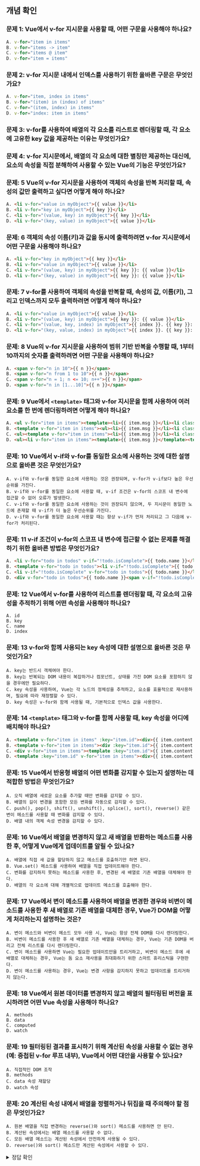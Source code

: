 ## 개념 확인

### 문제 1: Vue에서 v-for 지시문을 사용할 때, 어떤 구문을 사용해야 하나요?
```js
A. v-for="item in items"
B. v-for="items -> item"
C. v-for="items @ item"
D. v-for="item = items"
```

### 문제 2: v-for 지시문 내에서 인덱스를 사용하기 위한 올바른 구문은 무엇인가요?
```js
A. v-for="item, index in items"
B. v-for="(item) in (index) of items"
C. v-for="(item, index) in items"
D. v-for="index: item in items"
```

### 문제 3: v-for를 사용하여 배열의 각 요소를 리스트로 렌더링할 때, 각 요소에 고유한 key 값을 제공하는 이유는 무엇인가요?

### 문제 4: v-for 지시문에서, 배열의 각 요소에 대한 별칭만 제공하는 대신에, 요소의 속성을 직접 분해하여 사용할 수 있는 Vue의 기능은 무엇인가요?

### 문제: 5 Vue의 v-for 지시문을 사용하여 객체의 속성을 반복 처리할 때, 속성의 값만 출력하고 싶다면 어떻게 해야 하나요?
```html
A. <li v-for="value in myObject">{{ value }}</li>
B. <li v-for="key in myObject">{{ key }}</li>
C. <li v-for="(value, key) in myObject">{{ key }}</li>
D. <li v-for="(key, value) in myObject">{{ value }}</li>
```

### 문제: 6 객체의 속성 이름(키)과 값을 동시에 출력하려면 v-for 지시문에서 어떤 구문을 사용해야 하나요?
```html
A. <li v-for="key in myObject">{{ key }}</li>
B. <li v-for="value in myObject">{{ value }}</li>
C. <li v-for="(value, key) in myObject">{{ key }}: {{ value }}</li>
D. <li v-for="(key, value) in myObject">{{ key }}: {{ value }}</li>
```

### 문제: 7 v-for를 사용하여 객체의 속성을 반복할 때, 속성의 값, 이름(키), 그리고 인덱스까지 모두 출력하려면 어떻게 해야 하나요?
```html
A. <li v-for="value in myObject">{{ value }}</li>
B. <li v-for="(value, key) in myObject">{{ key }}: {{ value }}</li>
C. <li v-for="(value, key, index) in myObject">{{ index }}. {{ key }}: {{ value }}</li>
D. <li v-for="(key, value, index) in myObject">{{ index }}. {{ key }}: {{ value }}</li>
```

### 문제: 8 Vue의 v-for 지시문을 사용하여 범위 기반 반복을 수행할 때, 1부터 10까지의 숫자를 출력하려면 어떤 구문을 사용해야 하나요?
```html
A. <span v-for="n in 10">{{ n }}</span>
B. <span v-for="n from 1 to 10">{{ n }}</span>
C. <span v-for="n = 1; n <= 10; n++">{{ n }}</span>
D. <span v-for="n in [1...10]">{{ n }}</span>
```

### 문제: 9 Vue에서 `<template>` 태그와 v-for 지시문을 함께 사용하여 여러 요소를 한 번에 렌더링하려면 어떻게 해야 하나요?
```html
A. <ul v-for="item in items"><template><li>{{ item.msg }}</li><li class="divider" role="presentation"></li></template></ul>
B. <template v-for="item in items"><ul><li>{{ item.msg }}</li><li class="divider" role="presentation"></li></ul></template>
C. <ul><template v-for="item in items"><li>{{ item.msg }}</li><li class="divider" role="presentation"></li></template></ul>
D. <ul><li v-for="item in items"><template>{{ item.msg }}</template><template class="divider" role="presentation"></template></li></ul>
```

### 문제: 10 Vue에서 v-if와 v-for를 동일한 요소에 사용하는 것에 대한 설명으로 올바른 것은 무엇인가요?
```
A. v-if와 v-for를 동일한 요소에 사용하는 것은 권장되며, v-for가 v-if보다 높은 우선순위를 가진다.
B. v-if와 v-for를 동일한 요소에 사용할 때, v-if 조건은 v-for의 스코프 내 변수에 접근할 수 없어 오류가 발생한다.
C. v-if와 v-for를 동일한 요소에 사용하는 것이 권장되지 않으며, 두 지시문이 동일한 노드에 존재할 때 v-if가 더 높은 우선순위를 가진다.
D. v-if와 v-for를 동일한 요소에 사용할 때는 항상 v-if가 먼저 처리되고 그 다음에 v-for가 처리된다.
```

### 문제: 11 v-if 조건이 v-for의 스코프 내 변수에 접근할 수 없는 문제를 해결하기 위한 올바른 방법은 무엇인가요?
```html
A. <li v-for="todo in todos" v-if="!todo.isComplete">{{ todo.name }}</li>
B. <template v-for="todo in todos"><li v-if="!todo.isComplete">{{ todo.name }}</li></template>
C. <li v-if="!todo.isComplete" v-for="todo in todos">{{ todo.name }}</li>
D. <div v-for="todo in todos">{{ todo.name }}<span v-if="!todo.isComplete"></span></div>
```

### 문제: 12 Vue에서 v-for를 사용하여 리스트를 렌더링할 때, 각 요소의 고유성을 추적하기 위해 어떤 속성을 사용해야 하나요?
```
A. id
B. key
C. name
D. index
```

### 문제: 13 v-for와 함께 사용되는 key 속성에 대한 설명으로 올바른 것은 무엇인가요?
```
A. key는 반드시 객체여야 한다.
B. key는 반복되는 DOM 내용이 복잡하거나 컴포넌트, 상태를 가진 DOM 요소를 포함하지 않을 경우에만 필요하다.
C. key 속성을 사용하여, Vue는 각 노드의 정체성을 추적하고, 요소를 효율적으로 재사용하며, 필요에 따라 재정렬할 수 있다.
D. key 속성은 v-for와 함께 사용될 때, 기본적으로 인덱스 값을 사용한다.
```

### 문제: 14 `<template>` 태그와 v-for를 함께 사용할 때, key 속성을 어디에 배치해야 하나요?
```html
A. <template v-for="item in items" :key="item.id"><div>{{ item.content }}</div></template>
B. <template v-for="item in items"><div :key="item.id">{{ item.content }}</div></template>
C. <div v-for="item in items"><template :key="item.id">{{ item.content }}</template></div>
D. <template :key="item.id" v-for="item in items"><div>{{ item.content }}</div></template>
```

### 문제: 15 Vue에서 반응형 배열의 어떤 변화를 감지할 수 있는지 설명하는 데 적합한 방법은 무엇인가요?
```
A. 오직 배열에 새로운 요소를 추가할 때만 변화를 감지할 수 있다.
B. 배열의 길이 변경을 포함한 모든 변화를 자동으로 감지할 수 있다.
C. push(), pop(), shift(), unshift(), splice(), sort(), reverse() 같은 변이 메소드를 사용할 때 변화를 감지할 수 있다.
D. 배열 내의 객체 속성 변경을 감지할 수 있다.
```

### 문제: 16 Vue에서 배열을 변경하지 않고 새 배열을 반환하는 메소드를 사용한 후, 어떻게 Vue에게 업데이트를 알릴 수 있나요?
```
A. 배열에 직접 새 값을 할당하지 않고 메소드를 호출하기만 하면 된다.
B. Vue.set() 메소드를 사용하여 배열을 직접 업데이트해야 한다.
C. 변화를 감지하지 못하는 메소드를 사용한 후, 변경된 새 배열로 기존 배열을 대체해야 한다.
D. 배열의 각 요소에 대해 개별적으로 업데이트 메소드를 호출해야 한다.
```

### 문제: 17 Vue에서 변이 메소드를 사용하여 배열을 변경한 경우와 비변이 메소드를 사용한 후 새 배열로 기존 배열을 대체한 경우, Vue가 DOM을 어떻게 처리하는지 설명하는 것은?
```
A. 변이 메소드와 비변이 메소드 모두 사용 시, Vue는 항상 전체 DOM을 다시 렌더링한다.
B. 비변이 메소드를 사용한 후 새 배열로 기존 배열을 대체하는 경우, Vue는 기존 DOM을 버리고 전체 리스트를 다시 렌더링한다.
C. 변이 메소드를 사용하면 Vue는 필요한 업데이트만을 트리거하고, 비변이 메소드 후에 새 배열로 대체하는 경우, Vue는 돔 요소 재사용을 최대화하기 위한 스마트 휴리스틱을 구현한다.
D. 변이 메소드를 사용하는 경우, Vue는 변경 사항을 감지하지 못하고 업데이트를 트리거하지 않는다.
```

### 문제: 18 Vue에서 원본 데이터를 변경하지 않고 배열의 필터링된 버전을 표시하려면 어떤 Vue 속성을 사용해야 하나요?
```
A. methods
B. data
C. computed
D. watch
```

### 문제: 19 필터링된 결과를 표시하기 위해 계산된 속성을 사용할 수 없는 경우 (예: 중첩된 v-for 루프 내부), Vue에서 어떤 대안을 사용할 수 있나요?
```
A. 직접적인 DOM 조작
B. methods
C. data 속성 재할당
D. watch 속성
```

### 문제: 20 계산된 속성 내에서 배열을 정렬하거나 뒤집을 때 주의해야 할 점은 무엇인가요?
```
A. 원본 배열을 직접 변경하는 reverse()와 sort() 메소드를 사용하면 안 된다.
B. 계산된 속성에서는 배열 메소드를 사용할 수 없다.
C. 모든 배열 메소드는 계산된 속성에서 안전하게 사용될 수 있다.
D. reverse()와 sort() 메소드만 계산된 속성에서 사용할 수 있다.
```

<details>
  <summary> 정답 확인 </summary>
  
### 문제 1 답: A.
* `v-for="item in items"`

### 문제 2 답:C.
* v-for="(item, index) in items"

### 문제 3 답
* `v-for`를 사용하여 리스트를 렌더링할 때, 각 요소에 고유한 key 값을 제공하는 것은 Vue가 DOM 요소를 효율적으로 재사용하고, 요소의 순서가 변경되었을 때 기존 요소를 정확하게 재정렬할 수 있도록 하기 위함입니다. 이를 통해 성능이 향상되고, 컴포넌트 상태 또는 임시 DOM 상태의 유지 관리가 용이해집니다.

### 문제 4 답
* `v-for` 지시문에서 배열의 각 요소에 대한 별칭을 제공하는 대신에, Vue에서는 객체 분해(destructuring) 문법을 사용하여 요소의 속성에 직접 접근할 수 있습니다. 이를 통해 코드의 가독성을 높이고, 필요한 속성만을 선택적으로 사용할 수 있습니다.

### 문제 5 답: A.
* `<li v-for="value in myObject">{{ value }}</li>`

### 문제 6 답: C.
* `<li v-for="(value, key) in myObject">{{ key }}: {{ value }}</li>`

### 문제 7 답: C.
* `<li v-for="(value, key, index) in myObject">{{ index }}. {{ key }}: {{ value }}</li>`

### 문제 8 답: A.
* `<span v-for="n in 10">{{ n }}</span>`

### 문제 9 답: C.
`<ul><template v-for="item in items"><li>{{ item.msg }}</li><li class="divider" role="presentation"></li></template></ul>`

### 문제 10 답: C
* `v-if`와 `v-for`를 동일한 요소에 사용하는 것이 권장되지 않으며, 두 지시문이 동일한 노드에 존재할 때 `v-if`가 더 높은 우선순위를 가진다.

### 문제 11 답: B.
* `<template v-for="todo in todos"><li v-if="!todo.isComplete">{{ todo.name }}</li></template>`

### 문제 12 답:B.
* `key`

### 문제 13 답:C.
* `key` 속성을 사용하여, Vue는 각 노드의 정체성을 추적하고, 요소를 효율적으로 재사용하며, 필요에 따라 재정렬할 수 있다.

### 문제 14 답: A.
* `<template v-for="item in items" :key="item.id"><div>{{ item.content }}</div></template>`

### 문제 15 답: C.
* push(), pop(), shift(), unshift(), splice(), sort(), reverse() 같은 변이 메소드를 사용할 때 변화를 감지할 수 있다.

### 문제 16 답: C.
* 변화를 감지하지 못하는 메소드를 사용한 후, 변경된 새 배열로 기존 배열을 대체해야 한다.

* 참조
  * 배열의 경우, Vue는 배열의 변경을 감지하기 위해 일부 내장 메서드(예: push, pop, shift, unshift, splice, sort, reverse)를 감싸서 사용
  * 배열에 대한 변경사항을 감지하지 못하는 메서드(예: filter, concat, slice)를 사용할 때는 다른 접근 방법이 필요

### 문제 17 답: C.
* 변이 메소드를 사용하면 Vue는 필요한 업데이트만을 트리거하고, 비변이 메소드 후에 새 배열로 대체하는 경우, Vue는 돔 요소 재사용을 최대화하기 위한 스마트 휴리스틱을 구현한다.

### 문제 18 답: C.
* `computed`

### 문제 19 답: B.
* `methods`

### 문제 20 답: A.
* 원본 배열을 직접 변경하는 `reverse()`와 `sort()` 메소드를 사용하면 안 된다.
</details>
